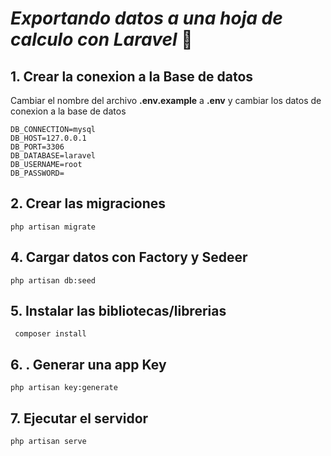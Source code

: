 # ***Exportando datos a una hoja de calculo con Laravel*** 📗

## 1.  Crear la conexion a la Base de datos
Cambiar el nombre del archivo **.env.example** a **.env** y cambiar los datos de conexion a la base de datos
```
DB_CONNECTION=mysql
DB_HOST=127.0.0.1
DB_PORT=3306
DB_DATABASE=laravel
DB_USERNAME=root
DB_PASSWORD=
```

## 2.  Crear las migraciones
  ```
php artisan migrate
```


## 4. Cargar datos con Factory y Sedeer

   ```
   php artisan db:seed
   ```
## 5. Instalar las bibliotecas/librerias
   ```
    composer install
```

## 6. . Generar una app Key
```
php artisan key:generate
```

## 7. Ejecutar el servidor 
```
php artisan serve
```
